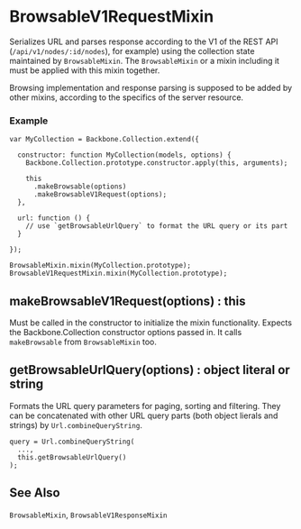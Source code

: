 # BrowsableV1RequestMixin

Serializes URL and parses response according to the V1 of the REST API
(`/api/v1/nodes/:id/nodes`), for example) using the collection state
maintained by `BrowsableMixin`.  The `BrowsableMixin` or a mixin
including it must be applied with this mixin together.

Browsing implementation and response parsing is supposed to be added
by other mixins, according to the specifics of the server resource.

### Example

```
var MyCollection = Backbone.Collection.extend({

  constructor: function MyCollection(models, options) {
    Backbone.Collection.prototype.constructor.apply(this, arguments);

    this
      .makeBrowsable(options)
      .makeBrowsableV1Request(options);
  },

  url: function () {
    // use `getBrowsableUrlQuery` to format the URL query or its part
  }

});

BrowsableMixin.mixin(MyCollection.prototype);
BrowsableV1RequestMixin.mixin(MyCollection.prototype);
```

## makeBrowsableV1Request(options) : this

Must be called in the constructor to initialize the mixin functionality.
Expects the Backbone.Collection constructor options passed in.  It calls
`makeBrowsable` from `BrowsableMixin` too.

## getBrowsableUrlQuery(options) : object literal or string

Formats the URL query parameters for paging, sorting and filtering.
They can be concatenated with other URL query parts (both object lierals
and strings) by `Url.combineQueryString`.

```
query = Url.combineQueryString(
  ...,
  this.getBrowsableUrlQuery()
);
```

## See Also

`BrowsableMixin`, `BrowsableV1ResponseMixin`
